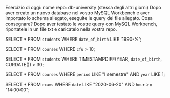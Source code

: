 Esercizio di oggi: nome repo: db-university (stessa degli altri giorni)
Dopo aver creato un nuovo database nel vostro MySQL Workbench e aver importato lo schema allegato, eseguite le query del file allegato.
Cosa consegnare?
Dopo aver testato le vostre query con MySQL Workbench, riportatele in un file txt e caricatelo nella vostra repo.

<!-- TASK 1 -->
SELECT *
FROM `students`
WHERE `date_of_birth` LIKE '1990-%';

<!-- TASK 2 -->
SELECT *
FROM `courses`
WHERE `cfu` > 10;

<!-- TASK 3 -->
SELECT *
FROM `students`
WHERE TIMESTAMPDIFF(YEAR, `date_of_birth`, CURDATE()) > 30;

<!-- TASK 4 -->
SELECT *
FROM `courses`
WHERE `period` LIKE "I semestre"
AND `year` LIKE 1;

<!-- TASK 5 -->
SELECT *
FROM `exams`
WHERE `date` LIKE "2020-06-20"
AND `hour` >= "14:00:00";
